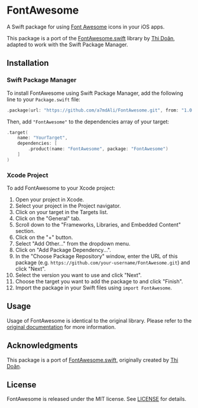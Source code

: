 # FontAwesome

A Swift package for using [Font Awesome](https://fontawesome.com/) icons in your iOS apps.

This package is a port of the [FontAwesome.swift](https://github.com/thii/FontAwesome.swift) library by [Thi Doãn](https://github.com/thii), adapted to work with the Swift Package Manager.

## Installation


### Swift Package Manager

To install FontAwesome using Swift Package Manager, add the following line to your `Package.swift` file:

```swift
.package(url: "https://github.com/a7mdAli/FontAwesome.git", from: "1.0.0")
```

Then, add `"FontAwesome"` to the dependencies array of your target:

```swift
.target(
    name: "YourTarget",
    dependencies: [
        .product(name: "FontAwesome", package: "FontAwesome")
    ]
)
```

### Xcode Project

To add FontAwesome to your Xcode project:

1. Open your project in Xcode.
2. Select your project in the Project navigator.
3. Click on your target in the Targets list.
4. Click on the "General" tab.
5. Scroll down to the "Frameworks, Libraries, and Embedded Content" section.
6. Click on the "+" button.
7. Select "Add Other..." from the dropdown menu.
8. Click on "Add Package Dependency...".
9. In the "Choose Package Repository" window, enter the URL of this package (e.g. `https://github.com/your-username/FontAwesome.git`) and click "Next".
10. Select the version you want to use and click "Next".
11. Choose the target you want to add the package to and click "Finish".
12. Import the package in your Swift files using `import FontAwesome`.

## Usage

Usage of FontAwesome is identical to the original library. Please refer to the [original documentation](https://github.com/thii/FontAwesome.swift#examples) for more information.

## Acknowledgments

This package is a port of [FontAwesome.swift](https://github.com/thii/FontAwesome.swift), originally created by [Thi Doãn](https://github.com/thii).

## License

FontAwesome is released under the MIT license. See [LICENSE](LICENSE) for details.
